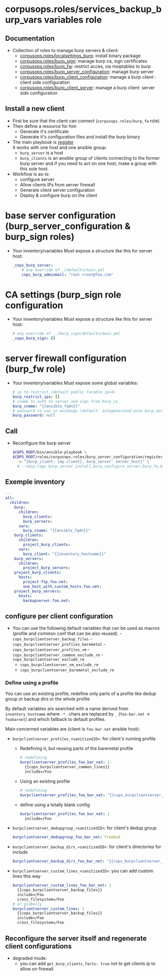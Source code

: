 # corpusops.roles/services_backup_burp_vars variables role
## Documentation
- Collection of roles to manage burp servers & client:
    - [corpusops.roles/localsettings_burp](../services_backup_burp): install binary package
    - [corpusops.roles/burp_sign](../burp_sign): manage burp ca, sign certificates
    - [corpusops.roles/burp_fw](../burp_fw): restrict acces, via msiptables to burp
    - [corpusops.roles/burp_server_configuration](../burp_server_configuration): manage burp server
    - [corpusops.roles/burp_client_configuration](../burp_client_configuration/): manage a burp client : client side configuration
    - [corpusops.roles/burp_client_server](../burp_client_server): manage a burp client: server side configuration

##  Install a new client
- First be sure that the client can connect (``corpusops.roles/burp_fw`` role)
- Then define a resource for him
    - Generate it's certificate
    - Generate it's configuration files and install the burp binary
- The main playbook is [register](register/main.yml)<br/>
  It works with one host and one ansible group:
    - ``burp_server`` is a host
    - ``burp_clients`` is an ansible group of clients connecting to the former
      burp server and if you need to act on one host, make a group with this sole host.
- Workflow is as-is:
  - configure server
  - Allow clients IPs from server firewall
  - Generate client server configuration
  - Deploy & configure burp on the client

# base server configuration (burp_server_configuration & burp_sign roles)
- Your inventory/variables Must expose a structure like this for server host:

    ```yaml
    _cops_burp_server:
        # any override of ./defaults/main.yml
        cops_burp_adminmail: "root <root@foo.com"
    ```

# CA settings (burp_sign role configuration
- Your inventory/variables Must expose a structure like this for server host:

    ```yaml
    # any override of ../burp_sign/defaults/main.yml
    _cops_burp_sign: {}
    ```

# server firewall configuration (burp_fw role)
- Your inventory/variables Must expose some global variables:

    ```yaml
    # ip to restrict (default public facable ipv4)
    burp_restrict_ips: []
    # cname to auth to server and sign from burp_ca
    burp_cname: "{{ansible_fqdn}}"
    # password to use in exchange (default: autogenerated onto burp_server)
    burp_password: null
    ```

## Call
- Reconfigure the burp server

   ```sh
   $COPS_ROOT/bin/ansible-playbook \
   $COPS_ROOT/roles/corpusops.roles/burp_server_configuration/register/main.yml \
     -e "{burp_client: [my.client], burp_server: server_host}" \
     # --skip-tags burp_server_install,burp_configure_server,burp_fw,burp_sign,burp_register_to_server,burp_deploy_client_certs,burp_configure_clients,burp_client_install
   ```

## Exemple inventory

```yaml
---
all:
  children:
    burp:
      children:
        burp_clients:
        burp_servers:
      vars:
        burp_cname: "{{ansible_fqdn}}"
    burp_clients:
      children:
        project_burp_clients:
      vars:
        burp_client: "{{inventory_hostname}}"
    burp_servers:
      children:
        project_burp_servers:
    project_burp_clients:
      hosts:
        project-ftp.foo.net:
        one_host_with_custom_hosts.foo.net:
    project_burp_servers:
      hosts:
        backupserver.foo.net:
```

## configure per client configuration
 - You can use the following default variables that can be used as macros (profile and common conf that can be also reused).
        - ``cops_burpclientserver_backup_files``
        - ``cops_burpclientserver_profiles_baremetal``
        - ``cops_burpclientserver_profiles_vm``
        - ``cops_burpclientserver_common_exclude_re``
        - ``cops_burpclientserver_exclude_re``
    - ``cops_burpclientserver_vm_exclude_re``
    - ``cops_burpclientserver_baremetal_exclude_re``

### Define using a profile
You can use an existing profile, redefine only parts of a profile like dedup group or backup dirs  or the whole profile

By default variables are searched with a  name derived from ``inventory_hostname`` where `-*.` chars are replaced by `_` (`foo-bar.net` → `foobarnet`) and which fallback to default profiles.

Main concerned variables are (client is `foo-bar.net` ansible host):

- ``burpclientserver_profiles_<sanitizedID>``: for client's running profile
    - Redefining it, but reusing parts of the baremetal profile

        ```yaml
        # redefining
        burpclientserver_profiles_foo_bar_net: |-
          {{cops_burpclientserver_common_lines}}
          include=/Foo
        ```
    - Using an existing profile

        ```yaml
        # redefining
        burpclientserver_profiles_foo_bar_net: "{{cops_burpclientserver_profiles_baremetal}}"
        ```
    - define using a totally blank config

        ```yaml
        burpclientserver_profiles_foo_bar_net: |
          include=/Foo
        ```
- ``burpclientserver_dedupgroup_<sanitizedID>``: for client's dedup group

    ```yaml
    burpclientserver_dedupgroup_foo_bar_net: freebsd
    ```
- ``burpclientserver_backup_dirs_<sanitizedID>``: for client's directories for include

    ```yaml
    burpclientserver_backup_dirs_foo_bar_net: "{{cops_burpclientserver_default_backup_dirs+['/mnt/bm-foo']}}"
    ```
- ``burpclientserver_custom_lines_<sanitizedID>``: you can add custom lines this way

    ```yaml
    burpclientserver_custom_lines_foo_bar_net: |
      {{cops_burpclientserver_backup_files}}
      include=/Foo
      cross_filesystem=/Foo
    # or globally
    burpclientserver_custom_lines: |
      {{cops_burpclientserver_backup_files}}
      include=/Foo
      cross_filesystem=/Foo
    ```

## Reconfigure the server itself and regenerate client configurations
- degraded mode:
    - you can add `get_burp_clients_facts: true` not to get clients ip to allow on firewall

